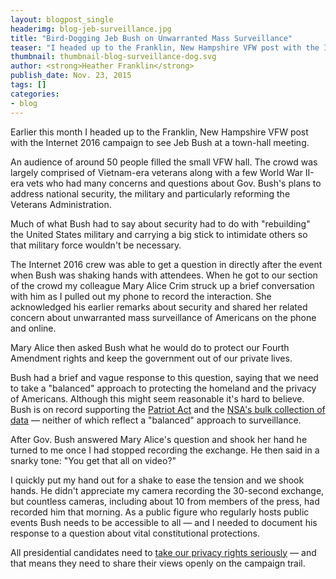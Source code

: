 ```yaml
---
layout: blogpost_single
headerimg: blog-jeb-surveillance.jpg
title: "Bird-Dogging Jeb Bush on Unwarranted Mass Surveillance"
teaser: "I headed up to the Franklin, New Hampshire VFW post with the Internet 2016 campaign to see Jeb Bush at a town-hall meeting."
thumbnail: thumbnail-blog-surveillance-dog.svg
author: <strong>Heather Franklin</strong>
publish_date: Nov. 23, 2015
tags: []
categories:
- blog
---
```

Earlier this month I headed up to the Franklin, New Hampshire VFW post with the Internet 2016 campaign to see Jeb Bush at a town-hall meeting. 

An audience of around 50 people filled the small VFW hall. The crowd was largely comprised of Vietnam-era veterans along with a few World War II-era vets who had many concerns and questions about Gov. Bush's plans to address national security, the military and particularly reforming the Veterans Administration. 

Much of what Bush had to say about security had to do with "rebuilding" the United States military and carrying a big stick to intimidate others so that military force wouldn't be necessary. 

The Internet 2016 crew was able to get a question in directly after the event when Bush was shaking hands with attendees. When he got to our section of the crowd my colleague Mary Alice Crim struck up a brief conversation with him as I pulled out my phone to record the interaction. She acknowledged his earlier remarks about security and shared her related concern about unwarranted mass surveillance of Americans on the phone and online.

Mary Alice then asked Bush what he would do to protect our Fourth Amendment rights and keep the government out of our private lives. 

Bush had a brief and vague response to this question, saying that we need to take a "balanced" approach to protecting the homeland and the privacy of Americans. Although this might seem reasonable it's hard to believe. Bush is on record supporting the [Patriot Act](http://www.nationaljournal.com/s/31612/jeb-bush-defends-nsa-mass-surveillance-hugely-important) and the [NSA's bulk collection of data](http://www.newsweek.com/after-paris-attacks-jeb-bush-calls-reinstatement-nsa-data-sweeps-394861) &mdash; neither of which reflect a "balanced" approach to surveillance.

After Gov. Bush answered Mary Alice's question and shook her hand he turned to me once I had stopped recording the exchange. He then said in a snarky tone: "You get that all on video?"

I quickly put my hand out for a shake to ease the tension and we shook hands. He didn't appreciate my camera recording the 30-second exchange, but countless cameras, including about 10 from members of the press, had recorded him that morning. As a public figure who regularly hosts public events Bush needs to be accessible to all &mdash; and I needed to document his response to a question about vital constitutional protections. 

All presidential candidates need to [take our privacy rights seriously](http://act.freepress.net/sign/internet_surveillance_tragedy/?source=internet2016) &mdash; and that means they need to share their views openly on the campaign trail.
